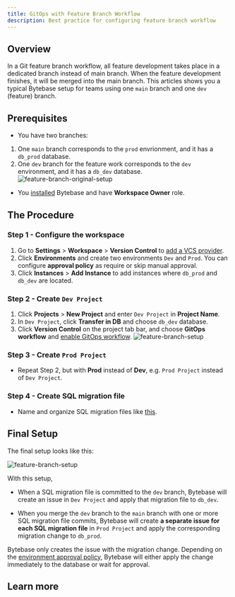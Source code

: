 ```yaml
---
title: GitOps with Feature Branch Workflow
description: Best practice for configuring feature branch workflow
---
```


## Overview

In a Git feature branch workflow, all feature development takes place in a dedicated branch instead of main branch. When the feature development finishes, it will be merged into the main branch. This articles shows you a typical Bytebase setup for teams using one `main` branch and one `dev` (feature) branch.

## Prerequisites

- You have two branches:

1. One `main` branch corresponds to the `prod` envrionment, and it has a `db_prod` database.
2. One `dev` branch for the feature work corresponds to the `dev` environment, and it has a `db_dev` database.
   ![feature-branch-original-setup](/docs/how-to/workflow/gitops-feature-branch/original-setup.webp)

- You [installed](/docs/get-started/install/overview) Bytebase and have **Workspace Owner** role.

## The Procedure

### Step 1 - Configure the workspace

1. Go to **Settings** > **Workspace** > **Version Control** to [add a VCS provider](/docs/vcs-integration/add-git-provider).
2. Click **Environments** and create two environments `Dev` and `Prod`. You can configure **approval policy** as require or skip manual approval.
3. Click **Instances** > **Add Instance** to add instances where `db_prod` and `db_dev` are located.

### Step 2 - Create `Dev Project`

1. Click **Projects** > **New Project** and enter `Dev Project` in **Project Name**.
2. In `Dev Project`, click **Transfer in DB** and choose `db_dev` database.
3. Click **Version Control** on the project tab bar, and choose **GitOps workflow** and [enable GitOps workflow](/docs/vcs-integration/enable-gitops-workflow).
   ![feature-branch-setup](/docs/how-to/workflow/gitops-feature-branch/branch-setting.webp)

### Step 3 - Create `Prod Project`

- Repeat Step 2, but with **Prod** instead of **Dev**, e.g. `Prod Project` instead of `Dev Project`.

### Step 4 - Create SQL migration file

- Name and organize SQL migration files like [this](/docs/vcs-integration/name-and-organize-schema-files).

## Final Setup

The final setup looks like this:

![feature-branch-setup](/docs/how-to/workflow/gitops-feature-branch/final-setup.webp)

With this setup,

- When a SQL migration file is committed to the `dev` branch, Bytebase will create an issue in `Dev Project` and apply that migration file to `db_dev`.

- When you merge the `dev` branch to the `main` branch with one or more SQL migration file commits, Bytebase will create **a separate issue for each SQL migration file** in `Prod Project` and apply the corresponding migration change to `db_prod`.

<HintBlock type="info">

Bytebase only creates the issue with the migration change. Depending on the [environment approval policy](/docs/get-started/configure-workspace/set-up-environments), Bytebase will either apply the change immediately to the database or wait for approval.

</HintBlock>

## Learn more

<DocLinkBlock url="/docs/vcs-integration/overview" title="VCS Integration Setup"></DocLinkBlock>
